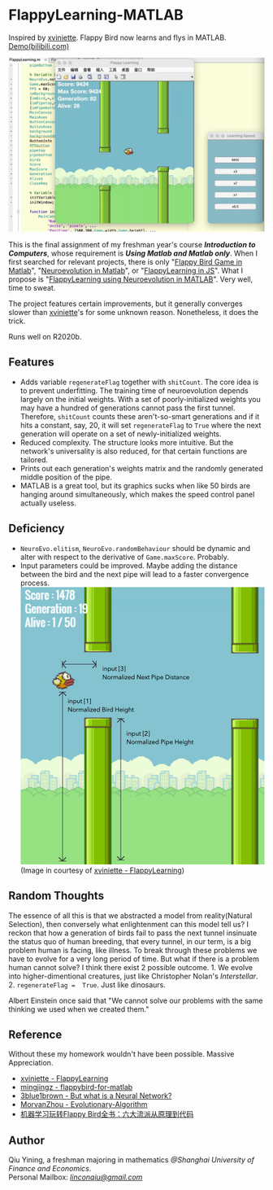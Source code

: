 # FlappyLearning-MATLAB
Inspired by [xviniette](https://github.com/xviniette/FlappyLearning). Flappy Bird now learns and flys in MATLAB. [Demo(bilibili.com)](https://www.bilibili.com/video/BV1xy4y1i73s/)  

![alt tag](https://github.com/lincolnqiu/FlappyLearning-MATLAB/blob/main/Screenshot.png)  

This is the final assignment of my freshman year's course ***Introduction to Computers***, whose requirement is ***Using Matlab and Matlab only***. When I first searched for relevant projects, there is only "[Flappy Bird Game in Matlab](https://github.com/mingjingz/flappybird-for-matlab)", "[Neuroevolution in Matlab](https://github.com/matthp/NeuroEvolution)", or "[FlappyLearning in JS](https://github.com/xviniette/FlappyLearning)". What I propose is "[FlappyLearning using Neuroevolution in MATLAB](https://github.com/lincolnqiu/FlappyLearning-MATLAB)". Very well, time to sweat.  

The project features certain improvements, but it generally converges slower than [xviniette](https://github.com/xviniette/FlappyLearning)'s for some unknown reason. Nonetheless, it does the trick.

Runs well on R2020b.  

## Features
* Adds variable `regenerateFlag` together with `shitCount`. The core idea is to prevent underfitting. The training time of neuroevolution depends largely on the initial weights. With a set of poorly-initialized weights you may have a hundred of generations cannot pass the first tunnel. Therefore, `shitCount` counts these aren't-so-smart generations and if it hits a constant, say, 20, it will set `regenerateFlag` to `True` where the next generation will operate on a set of newly-initialized weights.
* Reduced complexity. The structure looks more intuitive. But the network's universality is also reduced, for that certain functions are tailored.
* Prints out each generation's weights matrix and the randomly generated middle position of the pipe.
* MATLAB is a great tool, but its graphics sucks when like 50 birds are hanging around simultaneously, which makes the speed control panel actually useless.


## Deficiency
* `NeuroEvo.elitism`, `NeuroEvo.randomBehaviour` should be dynamic and alter with respect to the derivative of `Game.maxScore`. Probably.
* Input parameters could be improved. Maybe adding the distance between the bird and the next pipe will lead to a faster convergence process.
![alt tag](https://github.com/lincolnqiu/FlappyLearning-MATLAB/blob/main/Illustration.png)
(Image in courtesy of [xviniette - FlappyLearning](https://github.com/xviniette/FlappyLearning))


## Random Thoughts
The essence of all this is that we abstracted a model from reality(Natural Selection), then conversely what enlightenment can this model tell us?
I reckon that how a generation of birds fail to pass the next tunnel insinuate the status quo of human breeding, that every tunnel, in our term, is a big problem human is facing, like illness. To break through these problems we have to evolve for a very long period of time. But what if there is a problem human cannot solve? I think there exist 2 possible outcome. 1. We evolve into higher-dimentional creatures, just like Christopher Nolan's *Interstellar*. 2. `regenerateFlag =  True`. Just like dinosaurs.

Albert Einstein once said that "We cannot solve our problems with the same thinking we used when we created them."


## Reference
Without these my homework wouldn't have been possible. Massive Appreciation.
* [xviniette - FlappyLearning](https://github.com/xviniette/FlappyLearning)
* [mingjingz - flappybird-for-matlab](https://github.com/mingjingz/flappybird-for-matlab)
* [3blue1brown - But what is a Neural Network?](https://youtu.be/aircAruvnKk)
* [MorvanZhou - Evolutionary-Algorithm](https://github.com/MorvanZhou/Evolutionary-Algorithm)  
* [机器学习玩转Flappy Bird全书：六大流派从原理到代码](https://zhuanlan.zhihu.com/p/25719115)  


## Author
Qiu Yining, a freshman majoring in mathematics *@Shanghai University of Finance and Economics*.  
Personal Mailbox: *linconqiu@gmail.com*
